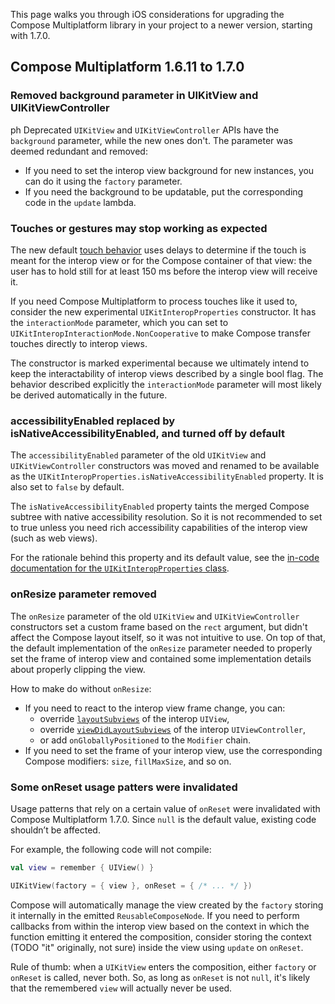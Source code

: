 [//]: # (title: iOS migration guides)

This page walks you through iOS considerations for upgrading the Compose Multiplatform library in your project to a newer version,
starting with 1.7.0.

## Compose Multiplatform 1.6.11 to 1.7.0

### Removed background parameter in UIKitView and UIKitViewController
ph
Deprecated `UIKitView` and `UIKitViewController` APIs have the `background` parameter, while the new ones don't.
The parameter was deemed redundant and removed:

* If you need to set the interop view background for new instances, you can do it using the `factory` parameter.
* If you need the background to be updatable, put the corresponding code in the `update` lambda.

### Touches or gestures may stop working as expected

The new default [touch behavior](compose-ios-touch.md) uses delays to determine if the touch is meant for the interop view
or for the Compose container of that view: the user has to hold still for at least 150 ms before the interop view will receive it.

If you need Compose Multiplatform to process touches like it used to, consider the new experimental `UIKitInteropProperties`
constructor.
It has the `interactionMode` parameter, which you can set to `UIKitInteropInteractionMode.NonCooperative` to make Compose
transfer touches directly to interop views.

The constructor is marked experimental because we ultimately intend to keep the interactability of interop views described
by a single bool flag.
The behavior described explicitly the `interactionMode` parameter will most likely be derived automatically in the future.

### accessibilityEnabled replaced by isNativeAccessibilityEnabled, and turned off by default

The `accessibilityEnabled` parameter of the old `UIKitView` and `UIKitViewController` constructors was moved and renamed
to be available as the `UIKitInteropProperties.isNativeAccessibilityEnabled` property.
It is also set to `false` by default.

The `isNativeAccessibilityEnabled` property taints the merged Compose subtree with native accessibility resolution.
So it is not recommended to set to true unless you need rich accessibility capabilities of the interop view (such as web views).

For the rationale behind this property and its default value, see the [in-code documentation for the `UIKitInteropProperties` class](https://github.com/JetBrains/compose-multiplatform-core/blob/jb-main/compose/ui/ui/src/uikitMain/kotlin/androidx/compose/ui/viewinterop/UIKitInteropProperties.uikit.kt).

### onResize parameter removed

The `onResize` parameter of the old `UIKitView` and `UIKitViewController` constructors set a custom frame based
on the `rect` argument, but didn't affect the Compose layout itself, so it was not intuitive to use.
On top of that, the default implementation of the `onResize` parameter needed to properly set the frame of interop view
and contained some implementation details about properly clipping the view. <!-- TODO: what's wrong with that exactly? -->

How to make do without `onResize`:

* If you need to react to the interop view frame change, you can:
    * override [`layoutSubviews`](https://developer.apple.com/documentation/uikit/uiview/1622482-layoutsubviews)
    of the interop `UIView`,
    * override [`viewDidLayoutSubviews`](https://developer.apple.com/documentation/uikit/uiviewcontroller/1621398-viewdidlayoutsubviews)
      of the interop `UIViewController`,
    * or add `onGloballyPositioned` to the `Modifier` chain.
* If you need to set the frame of your interop view, use the corresponding Compose modifiers: `size`, `fillMaxSize`, and so on.

### Some onReset usage patters were invalidated

Usage patterns that rely on a certain value of `onReset` were invalidated with Compose Multiplatform 1.7.0.
Since `null` is the default value, existing code shouldn’t be affected.

For example, the following code will not compile:

```kotlin
val view = remember { UIView() }

UIKitView(factory = { view }, onReset = { /* ... */ })
```

Compose will automatically manage the view created by the `factory` storing it internally in the emitted `ReusableComposeNode`.
If you need to perform callbacks from within the interop view based on the context in which the function emitting it entered the composition,
consider storing the context (TODO "it" originally, not sure) inside the view using `update` on `onReset`.

Rule of thumb: when a `UIKitView` enters the composition, either `factory` or `onReset` is called, never both.
So, as long as `onReset` is not `null`, it's likely that the remembered `view` will actually never be used.